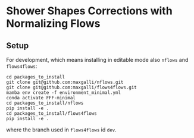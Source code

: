 # Shower Shapes Corrections with Normalizing Flows

## Setup 

For development, which means installing in editable mode also ```nflows``` and ```flows4flows```:

```
cd packages_to_install
git clone git@github.com:maxgalli/nflows.git
git clone git@github.com:maxgalli/flows4flows.git
mamba env create -f environment_minimal.yml
conda activate FFF-minimal
cd packages_to_install/nflows
pip install -e .
cd packages_to_install/flows4flows
pip install -e .
```

where the branch used in ```flows4flows``` id ```dev```.